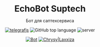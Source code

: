 <header>
<h1 style="display: inline">EchoBot Suptech</h1>

Бот для саптехсервиса
  
[![telegrafjs](https://img.shields.io/badge/telegraf.js-grey?style=flat-square&logo=telegram)](https://github.com/telegraf/telegraf)
![GitHub top language](https://img.shields.io/github/languages/top/Laxxiza/suptech_bot)
![server](https://img.shields.io/badge/On%20server-Yes-green)
  
[![Bot](https://img.shields.io/badge/Bot-grey?style=flat-square&logo=telegram)](https://t.me/SupTestedbot)
[![Chrysy|Laxxiza](https://img.shields.io/badge/Chrysy|Laxxiza-grey?style=flat-square&logo=telegram)](https://t.me/lunachrysy)
</header>
